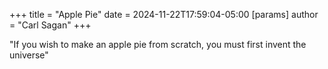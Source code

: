 +++
title = "Apple Pie"
date = 2024-11-22T17:59:04-05:00
[params]
    author = "Carl Sagan"
+++

"If you wish to make an apple pie from scratch, you must first invent the universe"